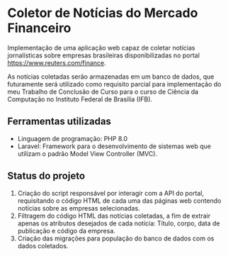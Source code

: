 # Coletor de Notícias do Mercado Financeiro

Implementação de uma aplicação web capaz de coletar notícias jornalísticas 
sobre empresas brasileiras disponibilizadas no portal https://www.reuters.com/finance.

As notícias coletadas serão armazenadas em um banco de dados, que futuramente será utilizado 
como requisito parcial para implementação do meu Trabalho de Conclusão de Curso para o curso 
de Ciência da Computação no Instituto Federal de Brasília (IFB).

## Ferramentas utilizadas
- Linguagem de programação: PHP 8.0
- Laravel: Framework para o desenvolvimento de sistemas web que utilizam o padrão Model View Controller (MVC).

## Status do projeto
1. Criação do script responsável por interagir com a API do portal, requisitando o código HTML 
de cada uma das páginas web contendo notícias sobre as empresas selecionadas.
2. Filtragem do código HTML das notícias coletadas, a fim de extrair apenas os atributos desejados de cada 
notícia: Título, corpo, data de publicação e código da empresa.
3. Criação das migrações para população do banco de dados com os dados coletados.
